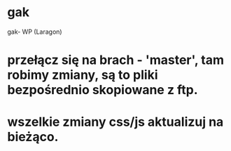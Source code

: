 # gak
gak- WP (Laragon)

# przełącz się na brach - 'master', tam robimy zmiany, są to pliki bezpośrednio skopiowane z ftp.

# wszelkie zmiany css/js aktualizuj na bieżąco.